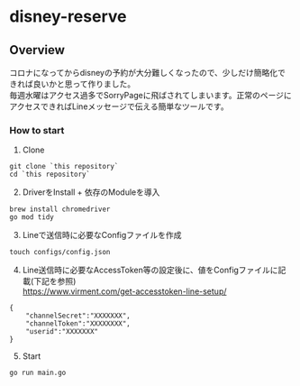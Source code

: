 # disney-reserve


## Overview
コロナになってからdisneyの予約が大分難しくなったので、少しだけ簡略化できれば良いかと思って作りました。  
毎週水曜はアクセス過多でSorryPageに飛ばされてしまいます。正常のページにアクセスできればLineメッセージで伝える簡単なツールです。

### How to start

1. Clone  
```
git clone `this repository`
cd `this repository`
```

2. DriverをInstall + 依存のModuleを導入 
```
brew install chromedriver
go mod tidy
```

3. Lineで送信時に必要なConfigファイルを作成
```
touch configs/config.json
```


4. Line送信時に必要なAccessToken等の設定後に、値をConfigファイルに記載(下記を参照)  
https://www.virment.com/get-accesstoken-line-setup/
```
{
    "channelSecret":"XXXXXXX",
    "channelToken":"XXXXXXXX",
    "userid":"XXXXXXX"
}
```

5. Start

```
go run main.go
```